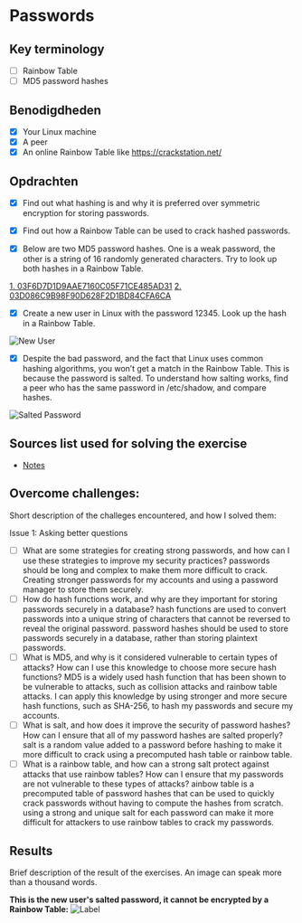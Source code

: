 # Passwords

## Key terminology

- [ ] Rainbow Table
- [ ] MD5 password hashes

## Benodigdheden

- [x] Your Linux machine
- [x] A peer
- [x] An online Rainbow Table like https://crackstation.net/

## Opdrachten

- [x] Find out what hashing is and why it is preferred over symmetric encryption for storing passwords.

- [x] Find out how a Rainbow Table can be used to crack hashed passwords.

- [x] Below are two MD5 password hashes. One is a weak password, the other is a string of 16 randomly generated characters. Try to look up both hashes in a Rainbow Table.

[1. 03F6D7D1D9AAE7160C05F71CE485AD31](https://github.com/techgrounds/techgrounds-anj-dtmr/blob/main/00_includes/week-3-includes/sec-07-md5.png)
[2. 03D086C9B98F90D628F2D1BD84CFA6CA](https://github.com/techgrounds/techgrounds-anj-dtmr/blob/main/00_includes/week-3-includes/sec-07-md51.png)

- [x] Create a new user in Linux with the password 12345. Look up the hash in a Rainbow Table.

![New User](https://github.com/techgrounds/techgrounds-anj-dtmr/blob/main/00_includes/week-3-includes/sec-07-new.png)

- [x] Despite the bad password, and the fact that Linux uses common hashing algorithms, you won’t get a match in the Rainbow Table. This is because the password is salted. To understand how salting works, find a peer who has the same password in /etc/shadow, and compare hashes.

![Salted Password](https://github.com/techgrounds/techgrounds-anj-dtmr/blob/main/00_includes/week-3-includes/sec-07-pass.png)

## Sources list used for solving the exercise

- [Notes](https://drive.google.com/drive/folders/1ngTMmDk8hX61yQQGFieqFLswh6UdoEGO)

## Overcome challenges:

Short description of the challeges encountered, and how I solved them:

Issue 1: Asking better questions

- [ ] What are some strategies for creating strong passwords, and how can I use these strategies to improve my security practices? passwords should be long and complex to make them more difficult to crack. Creating stronger passwords for my accounts and using a password manager to store them securely.
- [ ] How do hash functions work, and why are they important for storing passwords securely in a database? hash functions are used to convert passwords into a unique string of characters that cannot be reversed to reveal the original password. password hashes should be used to store passwords securely in a database, rather than storing plaintext passwords.
- [ ] What is MD5, and why is it considered vulnerable to certain types of attacks? How can I use this knowledge to choose more secure hash functions? MD5 is a widely used hash function that has been shown to be vulnerable to attacks, such as collision attacks and rainbow table attacks. I can apply this knowledge by using stronger and more secure hash functions, such as SHA-256, to hash my passwords and secure my accounts.
- [ ] What is salt, and how does it improve the security of password hashes? How can I ensure that all of my password hashes are salted properly? salt is a random value added to a password before hashing to make it more difficult to crack using a precomputed hash table or rainbow table.
- [ ] What is a rainbow table, and how can a strong salt protect against attacks that use rainbow tables? How can I ensure that my passwords are not vulnerable to these types of attacks? ainbow table is a precomputed table of password hashes that can be used to quickly crack passwords without having to compute the hashes from scratch. using a strong and unique salt for each password can make it more difficult for attackers to use rainbow tables to crack my passwords.

## Results

Brief description of the result of the exercises. An image can speak more than a thousand words.

**This is the new user's salted password, it cannot be encrypted by a Rainbow Table:**
![Label](https://github.com/techgrounds/techgrounds-anj-dtmr/blob/main/00_includes/week-3-includes/sec-07-salt.png)
